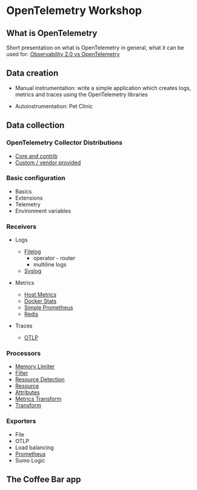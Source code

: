# OpenTelemetry Workshop

## What is OpenTelemetry

Short presentation on what is OpenTelemetry in general, what it can be used for: [Observability 2.0 vs OpenTelemetry](https://slides.com/perk/obsevability-20-feat-opentelemetry)

## Data creation

* Manual instrumentation: write a simple application which creates logs, metrics and traces using the OpenTelemetry libraries

* Autoinstrumentation: Pet Clinic

## Data collection

### OpenTelemetry Collector Distributions

* [Core and contrib](./exercises/distros/otelcol-and-contrib/)
* [Custom / vendor provided](./exercises/distros/custom/)

### Basic configuration

* Basics
* Extensions
* Telemetry
* Environment variables

### Receivers

* Logs
  * [Filelog](./exercises/receivers/filelog/)
    * operator - router
    * multiline logs
  * [Syslog](./exercises/receivers/syslog/)

* Metrics
  * [Host Metrics](./exercises/receivers/hostmetrics/)
  * [Docker Stats](./exercises/receivers/dockerstats/)
  * [Simple Prometheus](./exercises/receivers/simpleprometheus/)
  * [Redis](./exercises/receivers/redisreceiver/)

* Traces
  * [OTLP](./exercises/receivers/otlp/)

### Processors

* [Memory Limiter](./exercises/processors/memorylimiter/)
* [Filter](./exercises/processors/filter/)
* [Resource Detection](./exercises/processors/resourcedetection/)
* [Resource](./exercises/processors/resource/)
* [Attributes](./exercises/processors/attributes/)
* [Metrics Transform](./exercises/processors/metricstransform/)
* [Transform](./exercises/processors/transform/)

### Exporters
  
* File
* OTLP
* Load balancing
* [Prometheus](./exercises/exporters/prometheus/)
* Sumo Logic

## The Coffee Bar app
